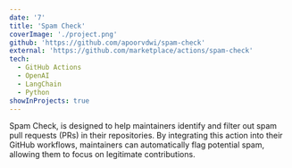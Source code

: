 ```yaml
---
date: '7'
title: 'Spam Check'
coverImage: './project.png'
github: 'https://github.com/apoorvdwi/spam-check'
external: 'https://github.com/marketplace/actions/spam-check'
tech:
  - GitHub Actions
  - OpenAI
  - LangChain
  - Python
showInProjects: true
---
```


Spam Check, is designed to help maintainers identify and filter out spam pull requests (PRs) in their repositories. By integrating this action into their GitHub workflows, maintainers can automatically flag potential spam, allowing them to focus on legitimate contributions.
